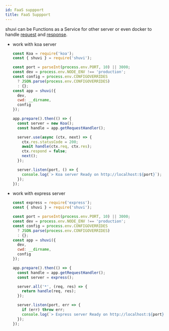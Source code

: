 ```yaml
---
id: FaaS suppport
title: FaaS Suppport
---
```


shuvi can be Functions as a Service for other server or even docker to handle [request](https://nodejs.org/api/http.html#class-httpclientrequest) and [response](https://nodejs.org/api/http.html#class-httpserverresponse).

- work with koa server

    ```javascript
    const Koa = require('koa');
    const { shuvi } = require('shuvi');
    
    const port = parseInt(process.env.PORT, 10) || 3000;
    const dev = process.env.NODE_ENV !== 'production';
    const config = process.env.CONFIGOVERRIDES
      ? JSON.parse(process.env.CONFIGOVERRIDES)
      : {};
    const app = shuvi({
      dev,
      cwd: __dirname,
      config
    });
    
    app.prepare().then(() => {
      const server = new Koa();
      const handle = app.getRequestHandler();
    
      server.use(async (ctx, next) => {
        ctx.res.statusCode = 200;
        await handle(ctx.req, ctx.res);
        ctx.respond = false;
        next();
      });
    
      server.listen(port, () => {
        console.log(`> Koa server Ready on http://localhost:${port}`);
      });
    });
    ```

- work with express server

    ```javascript
    const express = require('express');
    const { shuvi } = require('shuvi');
    
    const port = parseInt(process.env.PORT, 10) || 3000;
    const dev = process.env.NODE_ENV !== 'production';
    const config = process.env.CONFIGOVERRIDES
      ? JSON.parse(process.env.CONFIGOVERRIDES)
      : {};
    const app = shuvi({
      dev,
      cwd: __dirname,
      config
    });
    
    app.prepare().then(() => {
      const handle = app.getRequestHandler();
      const server = express();
    
      server.all('*', (req, res) => {
        return handle(req, res);
      });
    
      server.listen(port, err => {
        if (err) throw err;
        console.log(`> Express server Ready on http://localhost:${port}`);
      });
    });
    ```
